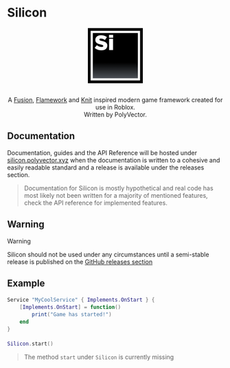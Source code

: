 # Silicon
<div align="center">
    <img align="center" src="https://github.com/PolyVectors/Silicon/blob/main/.moonwave/static/logo.png?raw=true" width="128" style="padding-bottom: 16px" />

A [Fusion](https://github.com/dphfox/Fusion), [Flamework](https://github.com/rbxts-flamework/core) and [Knit](https://github.com/Sleitnick/Knit) inspired modern game framework created for use in Roblox.\
Written by PolyVector.
</div>

## Documentation
Documentation, guides and the API Reference will be hosted under [silicon.polyvector.xyz](https://silicon.polyvector.xyz) when the documentation is written to a cohesive and easily readable standard and a release is available under the releases section.
> Documentation for Silicon is mostly hypothetical and real code has most likely not been written for a majority of mentioned features, check the API reference for implemented features.

## Warning
> [!WARNING]  
> Silicon should not be used under any circumstances until a semi-stable release is published on the [GitHub releases section](https://github.com/PolyVectors/Silicon)

## Example
```lua
Service "MyCoolService" { Implements.OnStart } {
    [Implements.OnStart] = function()
        print("Game has started!")
    end
}

Silicon.start()
```
> The method `start` under `Silicon` is currently missing
